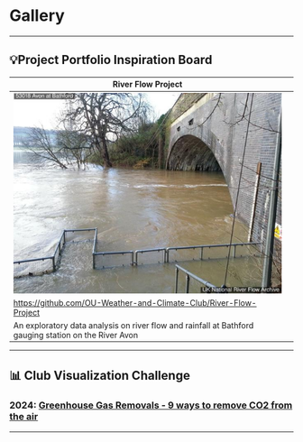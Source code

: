# Gallery

***

## 💡Project Portfolio Inspiration Board

| River Flow Project | |
| --- | --- |
| <img src="../assets/Bathford-Station-Image.jpg"> | |
| https://github.com/OU-Weather-and-Climate-Club/River-Flow-Project| |
| An exploratory data analysis on river flow and rainfall at Bathford gauging station on the River Avon | |

***

## 📊 Club Visualization Challenge

### 2024: [Greenhouse Gas Removals - 9 ways to remove CO2 from the air](https://github.com/OU-Weather-and-Climate-Club/GGR-Data-Visualisation-Challenge)

***

